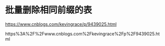 # 批量删除相同前缀的表

https://www.cnblogs.com/kevingrace/p/9439025.html

https%3A%2F%2Fwww.cnblogs.com%2Fkevingrace%2Fp%2F9439025.html
